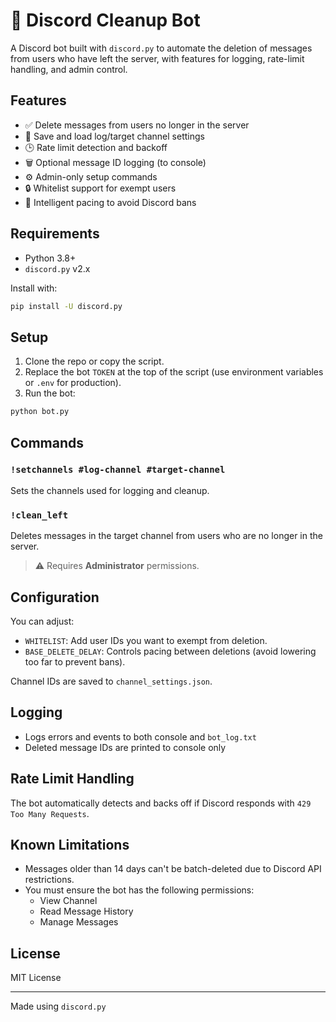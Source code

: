 # 🧹 Discord Cleanup Bot

A Discord bot built with `discord.py` to automate the deletion of messages from users who have left the server, with features for logging, rate-limit handling, and admin control.

## Features

- ✅ Delete messages from users no longer in the server
- 📁 Save and load log/target channel settings
- 🕒 Rate limit detection and backoff
- 🗑️ Optional message ID logging (to console)
- ⚙️ Admin-only setup commands
- 🔒 Whitelist support for exempt users
- 🧠 Intelligent pacing to avoid Discord bans

## Requirements

- Python 3.8+
- `discord.py` v2.x

Install with:

```bash
pip install -U discord.py
```

## Setup

1. Clone the repo or copy the script.
2. Replace the bot `TOKEN` at the top of the script (use environment variables or `.env` for production).
3. Run the bot:

```bash
python bot.py
```

## Commands

### `!setchannels #log-channel #target-channel`
Sets the channels used for logging and cleanup.

### `!clean_left`
Deletes messages in the target channel from users who are no longer in the server.

> ⚠️ Requires **Administrator** permissions.

## Configuration

You can adjust:

- `WHITELIST`: Add user IDs you want to exempt from deletion.
- `BASE_DELETE_DELAY`: Controls pacing between deletions (avoid lowering too far to prevent bans).

Channel IDs are saved to `channel_settings.json`.

## Logging

- Logs errors and events to both console and `bot_log.txt`
- Deleted message IDs are printed to console only

## Rate Limit Handling

The bot automatically detects and backs off if Discord responds with `429 Too Many Requests`.

## Known Limitations

- Messages older than 14 days can't be batch-deleted due to Discord API restrictions.
- You must ensure the bot has the following permissions:
  - View Channel
  - Read Message History
  - Manage Messages

## License

MIT License

---

Made using `discord.py`
